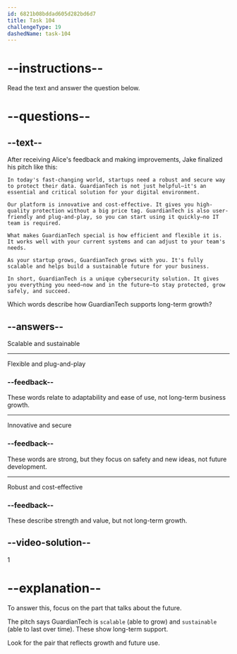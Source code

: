 ```yaml
---
id: 6821b08bddad605d282bd6d7
title: Task 104
challengeType: 19
dashedName: task-104
---
```


<!-- READING -->

# --instructions--

Read the text and answer the question below.

# --questions--

## --text--

After receiving Alice's feedback and making improvements, Jake finalized his pitch like this:

`In today's fast-changing world, startups need a robust and secure way to protect their data. GuardianTech is not just helpful—it's an essential and critical solution for your digital environment.`

`Our platform is innovative and cost-effective. It gives you high-quality protection without a big price tag. GuardianTech is also user-friendly and plug-and-play, so you can start using it quickly—no IT team is required.`

`What makes GuardianTech special is how efficient and flexible it is. It works well with your current systems and can adjust to your team's needs.`

`As your startup grows, GuardianTech grows with you. It's fully scalable and helps build a sustainable future for your business.`

`In short, GuardianTech is a unique cybersecurity solution. It gives you everything you need—now and in the future—to stay protected, grow safely, and succeed.`

Which words describe how GuardianTech supports long-term growth?

## --answers--

Scalable and sustainable

---

Flexible and plug-and-play

### --feedback--

These words relate to adaptability and ease of use, not long-term business growth.

---

Innovative and secure

### --feedback--

These words are strong, but they focus on safety and new ideas, not future development.

---

Robust and cost-effective

### --feedback--

These describe strength and value, but not long-term growth.

## --video-solution--

1

# --explanation--

To answer this, focus on the part that talks about the future.

The pitch says GuardianTech is `scalable` (able to grow) and `sustainable` (able to last over time). These show long-term support.

Look for the pair that reflects growth and future use.
